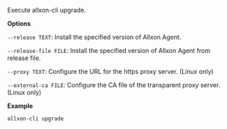 Execute allxon-cli upgrade.

**Options**

`--release TEXT`: Install the specified version of Allxon Agent. 

`--release-file FILE`: Install the specified version of Allxon Agent from release file.

`--proxy TEXT`: Configure the URL for the https proxy server. (Linux only)

`--external-ca FILE`: Configure the CA file of the transparent proxy server. (Linux only)

**Example**
```bash
allxon-cli upgrade
```